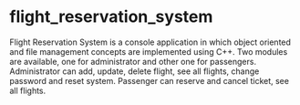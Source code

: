 # flight_reservation_system
Flight Reservation System is a console application in which object oriented and file management concepts are implemented using C++. Two modules are available, one for administrator and other one for passengers. Administrator can add, update, delete flight, see all flights, change password and reset system. Passenger can reserve and cancel ticket, see all flights.
